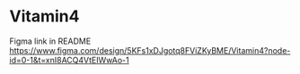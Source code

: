 # Vitamin4
Figma link in README
https://www.figma.com/design/5KFs1xDJgotq8FViZKyBME/Vitamin4?node-id=0-1&t=xnI8ACQ4VtEIWwAo-1
